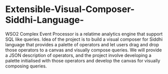 # Extensible-Visual-Composer-Siddhi-Language-
WSO2 Complex Event Processor is a relatime analytics engine that support SQL like queries. Idea of the project is to build a visual composer for Siddhi language that provides a palette of operators and let users drag and drop those operators to a canvas and visually compose queries. We will provide a JSON description of operators, and the project involve developing a palette initialised with those operators and develop the canvas for visually composing queries. 
